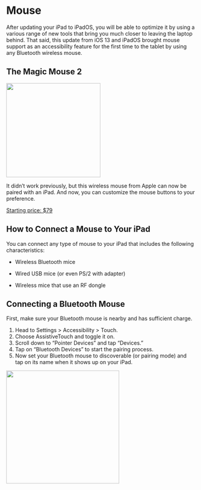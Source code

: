 
# Mouse

After updating your iPad to iPadOS, you will be able to optimize it by using a various range of new tools that bring you much closer to leaving the laptop behind.
That said, this update from iOS 13 and iPadOS brought mouse support as an accessibility feature for the first time to the tablet by using any Bluetooth wireless mouse. 

## The Magic Mouse 2

<img src="https://store.storeimages.cdn-apple.com/4982/as-images.apple.com/is/MLA02?wid=572&hei=572&fmt=jpeg&qlt=95&op_usm=0.5,0.5&.v=1564098735372" width="250">

It didn’t work previously, but this wireless mouse from Apple can now be paired with an iPad.
And now, you can customize the mouse buttons to your preference. 

[Starting price: $79](https://www.apple.com/shop/product/MLA02LL/A/magic-mouse-2-silver?fnode=06b772bdfece5d39b4f7ae103f7b505b947eb5d69cb613f1c743dcb2630d0e38f3c5427e975926cb33dd949ebc666cbb675f395d5237b15502442b8ecc453397983d33e81cdf2c18a41eac7033a0f489cd797683cd6b0829aa3b73a166646714)

## How to Connect a Mouse to Your iPad

You can connect any type of mouse to your  iPad that includes the following characteristics: 

- Wireless Bluetooth mice

- Wired USB mice (or even PS/2 with adapter)

- Wireless mice that use an RF dongle

## Connecting a Bluetooth Mouse

First, make sure your Bluetooth mouse is nearby and has sufficient charge.

1. Head to Settings > Accessibility > Touch.
2. Choose AssistiveTouch and toggle it on.
3. Scroll down to “Pointer Devices” and tap “Devices.”
4. Tap on “Bluetooth Devices” to start the pairing process.
5. Now set your Bluetooth mouse to discoverable (or pairing mode) and tap on its name when it shows up on your iPad.

<img src="https://www.howtogeek.com/wp-content/uploads/2019/09/bluetooth.png.pagespeed.ce.MgGTojyjks.png" width="300">
